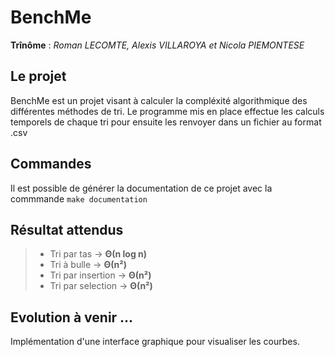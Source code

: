 # BenchMe
**Trînôme** : *Roman LECOMTE, Alexis VILLAROYA et Nicola PIEMONTESE*

## Le projet

BenchMe est un projet visant à calculer la compléxité algorithmique des différentes méthodes de tri.
Le programme mis en place effectue les calculs temporels de chaque tri pour ensuite les renvoyer dans un fichier au format .csv

## Commandes

Il est possible de générer la documentation de ce projet avec la commmande `make documentation`

## Résultat attendus

  > - Tri par tas → **Θ(n log n)**
  > - Tri à bulle → **Θ(n²)**
  > - Tri par insertion → **Θ(n²)**
  > - Tri par selection → **Θ(n²)**

## Evolution à venir ...

Implémentation d'une interface graphique pour visualiser les courbes.
